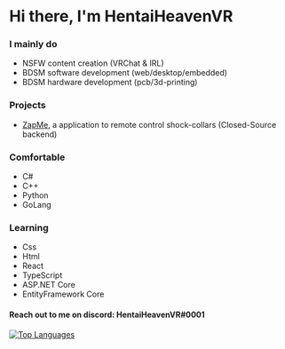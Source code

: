 # Hi there, I'm HentaiHeavenVR

### I mainly do
- NSFW content creation (VRChat & IRL)
- BDSM software development (web/desktop/embedded)
- BDSM hardware development (pcb/3d-printing)

### Projects
- [ZapMe](https://github.com/hhvrc/ZapMe), a application to remote control shock-collars (Closed-Source backend)

### Comfortable
- C#
- C++
- Python
- GoLang

### Learning
- Css
- Html
- React
- TypeScript
- ASP.NET Core
- EntityFramework Core

#### Reach out to me on discord: HentaiHeavenVR#0001

[![Top Languages](https://github-readme-stats.vercel.app/api/top-langs/?username=hhvrc&theme=tokyonight&layout=compact&hide=ShaderLab,HLSL)](https://github.com/anuraghazra/github-readme-stats)
